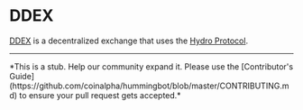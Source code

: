 # DDEX

[DDEX](https://ddex.io) is a decentralized exchange that uses the [Hydro Protocol](https://hydroprotocol.io/).

<hr />
*This is a stub. Help our community expand it. Please use the [Contributor's Guide](https://github.com/coinalpha/hummingbot/blob/master/CONTRIBUTING.md) to ensure your pull request gets accepted.*
